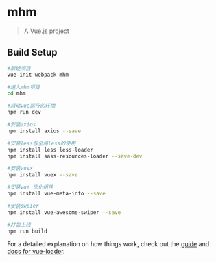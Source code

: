 # mhm

> A Vue.js project

## Build Setup

``` bash
#新建项目
vue init webpack mhm

#进入mhm项目
cd mhm

#启动vue运行的环境
npm run dev

#安装axios 
npm install axios --save

#安装less与全局less的使用
npm install less less-loader
npm install sass-resources-loader --save-dev

#安装vuex
npm install vuex --save

#安装vue 优化组件
npm install vue-meta-info --save

#安装swpier
npm install vue-awesome-swiper --save 

#打包上线
npm run build
```

For a detailed explanation on how things work, check out the [guide](http://vuejs-templates.github.io/webpack/) and [docs for vue-loader](http://vuejs.github.io/vue-loader).
